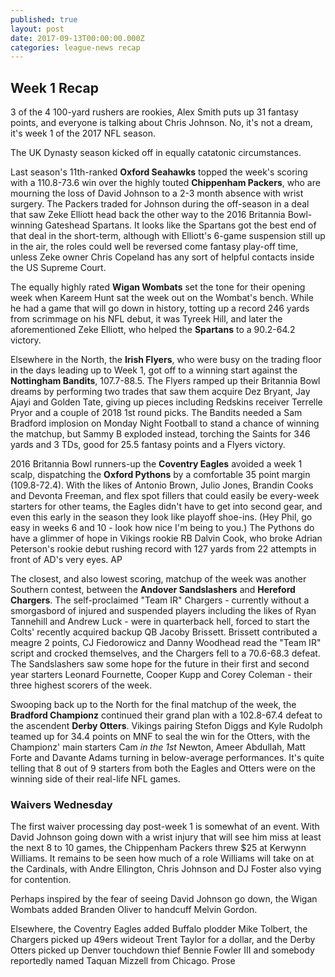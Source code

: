```yaml
---
published: true
layout: post
date: 2017-09-13T00:00:00.000Z
categories: league-news recap
---
```

## Week 1 Recap

3 of the 4 100-yard rushers are rookies, Alex Smith puts up 31 fantasy points, and everyone is talking about Chris Johnson. No, it's not a dream, it's week 1 of the 2017 NFL season.

The UK Dynasty season kicked off in equally catatonic circumstances. 

Last season's 11th-ranked **Oxford Seahawks** topped the week's scoring with a 110.8-73.6 win over the highly touted **Chippenham Packers**, who are mourning the loss of David Johnson to a 2-3 month absence with wrist surgery. The Packers traded for Johnson during the off-season in a deal that saw Zeke Elliott head back the other way to the 2016 Britannia Bowl-winning Gateshead Spartans. It looks like the Spartans got the best end of that deal in the short-term, although with Elliott's 6-game suspension still up in the air, the roles could well be reversed come fantasy play-off time, unless Zeke owner Chris Copeland has any sort of helpful contacts inside the US Supreme Court.

The equally highly rated **Wigan Wombats** set the tone for their opening week when Kareem Hunt sat the week out on the Wombat's bench. While he had a game that will go down in history, totting up a record 246 yards from scrimmage on his NFL debut, it was Tyreek Hill, and later the aforementioned Zeke Elliott, who helped the **Spartans** to a 90.2-64.2 victory.

Elsewhere in the North, the **Irish Flyers**, who were busy on the trading floor in the days leading up to Week 1, got off to a winning start against the **Nottingham Bandits**, 107.7-88.5. The Flyers ramped up their Britannia Bowl dreams by performing two trades that saw them acquire Dez Bryant, Jay Ajayi and Golden Tate, giving up pieces including Redskins receiver Terrelle Pryor and a couple of 2018 1st round picks. The Bandits needed a Sam Bradford implosion on Monday Night Football to stand a chance of winning the matchup, but Sammy B exploded instead, torching the Saints for 346 yards and 3 TDs, good for 25.5 fantasy points and a Flyers victory.

2016 Britannia Bowl runners-up the **Coventry Eagles** avoided a week 1 scalp, dispatching the **Oxford Pythons** by a comfortable 35 point margin (109.8-72.4). With the likes of Antonio Brown, Julio Jones, Brandin Cooks and Devonta Freeman, and flex spot fillers that could easily be every-week starters for other teams, the Eagles didn't have to get into second gear, and even this early in the season they look like playoff shoe-ins. (Hey Phil, go easy in weeks 6 and 10 - look how nice I'm being to you.) The Pythons do have a glimmer of hope in Vikings rookie RB Dalvin Cook, who broke Adrian Peterson's rookie debut rushing record with 127 yards from 22 attempts in front of AD's very eyes. AP 

The closest, and also lowest scoring, matchup of the week was another Southern contest, between the **Andover Sandslashers** and **Hereford Chargers**. The self-proclaimed "Team IR" Chargers - currently without a smorgasbord of injured and suspended players including the likes of Ryan Tannehill and Andrew Luck - were in quarterback hell, forced to start the Colts' recently acquired backup QB Jacoby Brissett. Brissett contributed a meagre 2 points, CJ Fiedorowicz and Danny Woodhead read the "Team IR" script and crocked themselves, and the Chargers fell to a 70.6-68.3 defeat. The Sandslashers saw some hope for the future in their first and second year starters Leonard Fournette, Cooper Kupp and Corey Coleman - their three highest scorers of the week.

Swooping back up to the North for the final matchup of the week, the **Bradford Championz** continued their grand plan with a 102.8-67.4 defeat to the ascendent **Derby Otters**. Vikings pairing Stefon Diggs and Kyle Rudolph teamed up for 34.4 points on MNF to seal the win for the Otters, with the Championz' main starters Cam *in the 1st* Newton, Ameer Abdullah, Matt Forte and Davante Adams turning in below-average performances. It's quite telling that 8 out of 9 starters from both the Eagles and Otters were on the winning side of their real-life NFL games.

### Waivers Wednesday

The first waiver processing day post-week 1 is somewhat of an event. With David Johnson going down with a wrist injury that will see him miss at least the next 8 to 10 games, the Chippenham Packers threw $25 at Kerwynn Williams. It remains to be seen how much of a role Williams will take on at the Cardinals, with Andre Ellington, Chris Johnson and DJ Foster also vying for contention.

Perhaps inspired by the fear of seeing David Johnson go down, the Wigan Wombats added Branden Oliver to handcuff Melvin Gordon.

Elsewhere, the Coventry Eagles added Buffalo plodder Mike Tolbert, the Chargers picked up 49ers wideout Trent Taylor for a dollar, and the Derby Otters picked up Denver touchdown thief Bennie Fowler III and somebody reportedly named Taquan Mizzell from Chicago.
Prose